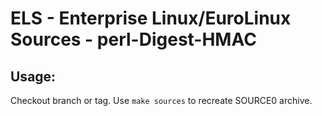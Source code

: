 # ELS - Enterprise Linux/EuroLinux Sources - perl-Digest-HMAC
 
## Usage:
  Checkout branch or tag. Use `make sources` to recreate  SOURCE0 archive.
